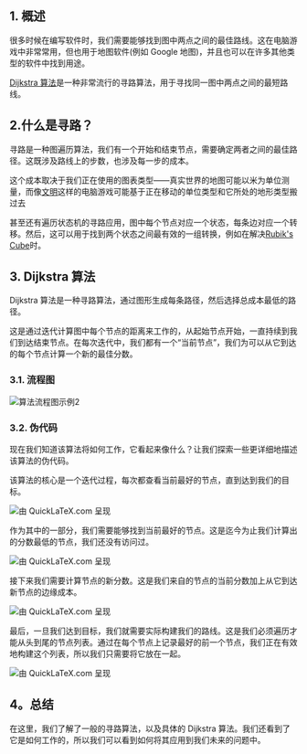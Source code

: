 ## 1. 概述

很多时候在编写软件时，我们需要能够找到图中两点之间的最佳路线。这在电脑游戏中非常常用，但也用于地图软件(例如 Google 地图)，并且也可以在许多其他类型的软件中找到用途。

[Dijkstra 算法](https://en.wikipedia.org/wiki/Dijkstra's_algorithm)是一种非常流行的寻路算法，用于寻找同一图中两点之间的最短路线。

## 2.什么是寻路？

寻路是一种图遍历算法，我们有一个开始和结束节点，需要确定两者之间的最佳路径。这既涉及路线上的步数，也涉及每一步的成本。

这个成本取决于我们正在使用的图表类型——真实世界的地图可能以米为单位测量，而像[文明](https://en.wikipedia.org/wiki/Civilization_(series))这样的电脑游戏可能基于正在移动的单位类型和它所处的地形类型搬过去

甚至还有遍历状态机的寻路应用，图中每个节点对应一个状态，每条边对应一个转移。然后，这可以用于找到两个状态之间最有效的一组转换，例如在解决[Rubik's Cube](https://en.wikipedia.org/wiki/Rubik's_Cube)时。

## 3. Dijkstra 算法

Dijkstra 算法是一种寻路算法，通过图形生成每条路径，然后选择总成本最低的路径。

这是通过迭代计算图中每个节点的距离来工作的，从起始节点开始，一直持续到我们到达结束节点。在每次迭代中，我们都有一个“当前节点”，我们为可以从它到达的每个节点计算一个新的最佳分数。

### 3.1. 流程图

![算法流程图示例2](https://www.baeldung.com/wp-content/uploads/sites/4/2020/08/A-Algorithm-Flowchart-Example2-627x1024-1.png)

### 3.2. 伪代码

现在我们知道该算法将如何工作，它看起来像什么？让我们探索一些更详细地描述该算法的伪代码。

该算法的核心是一个迭代过程，每次都查看当前最好的节点，直到达到我们的目标。

![由 QuickLaTeX.com 呈现](https://www.baeldung.com/wp-content/ql-cache/quicklatex.com-e87c1d4efcea5b4e82462e7b8fe734c7_l3.svg)

作为其中的一部分，我们需要能够找到当前最好的节点。这是迄今为止我们计算出的分数最低的节点，我们还没有访问过。

![由 QuickLaTeX.com 呈现](https://www.baeldung.com/wp-content/ql-cache/quicklatex.com-f4dc094ae7f556d219231f5a2ea7fadb_l3.svg)

接下来我们需要计算节点的新分数。这是我们来自的节点的当前分数加上从它到达新节点的边缘成本。

![由 QuickLaTeX.com 呈现](https://www.baeldung.com/wp-content/ql-cache/quicklatex.com-10fd17d75f0ffd576dd0690076fd66fb_l3.svg)

最后，一旦我们达到目标，我们就需要实际构建我们的路线。这是我们必须遍历才能从头到尾的节点列表。通过在每个节点上记录最好的前一个节点，我们正在有效地构建这个列表，所以我们只需要将它放在一起。

![由 QuickLaTeX.com 呈现](https://www.baeldung.com/wp-content/ql-cache/quicklatex.com-9b436e6944d2dcdf679c0eb4c5e5841f_l3.svg)

## 4。总结

在这里，我们了解了一般的寻路算法，以及具体的 Dijkstra 算法。我们还看到了它是如何工作的，所以我们可以看到如何将其应用到我们未来的问题中。